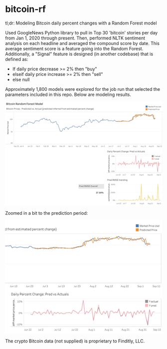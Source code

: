 # bitcoin-rf
tl;dr: Modeling Bitcoin daily percent changes with a Random Forest model


Used GoogleNews Python library to pull in Top 30 'bitcoin' stories per day from Jan 1, 2020 through present. Then, performed NLTK sentiment analysis on each headline and averaged the compound score by date. This average sentiment score is a feature going into the Random Forest. Additionally, a "Signal" feature is designed (in another codebase) that is defined as:

* If daily price decrease >= 2% then "buy"
* elseif daily price increase >= 2% then "sell"
* else null

Approximately 1,800 models were explored for the job run that selected the parameters included in this repo. Below are modeling results. 

![GitHub Logo](tableau1.png)

Zoomed in a bit to the prediction period:

![GitHub Logo](tableau2.png)

The crypto Bitcoin data (not supplied) is proprietary to Finditly, LLC.
